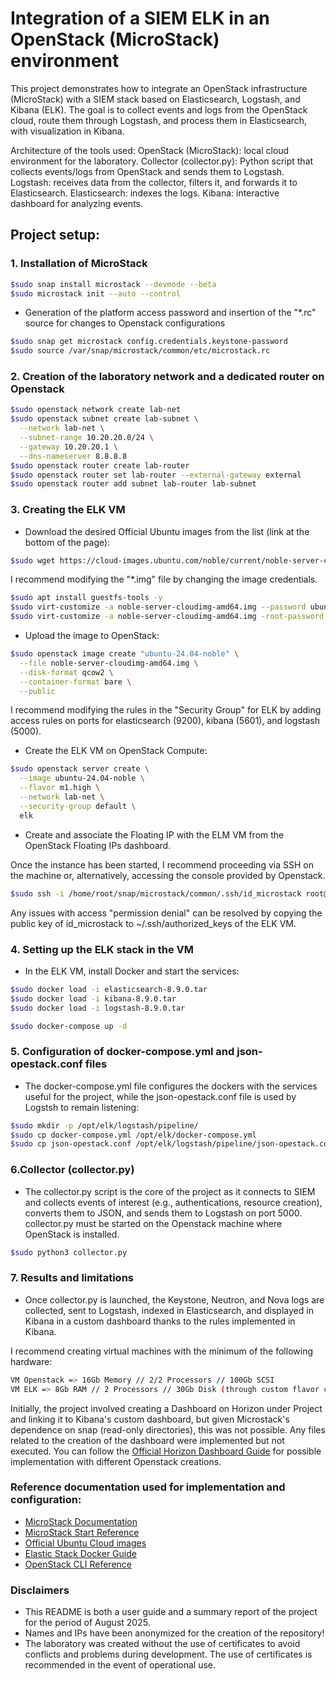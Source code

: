 # Integration of a SIEM ELK in an OpenStack (MicroStack) environment

This project demonstrates how to integrate an OpenStack infrastructure (MicroStack) with a SIEM stack based on Elasticsearch, Logstash, and Kibana (ELK).
The goal is to collect events and logs from the OpenStack cloud, route them through Logstash, and process them in Elasticsearch, with visualization in Kibana.

Architecture of the tools used:
OpenStack (MicroStack): local cloud environment for the laboratory.
Collector (collector.py): Python script that collects events/logs from OpenStack and sends them to Logstash.
Logstash: receives data from the collector, filters it, and forwards it to Elasticsearch.
Elasticsearch: indexes the logs.
Kibana: interactive dashboard for analyzing events.

## Project setup:
### 1. Installation of MicroStack
``` bash
$sudo snap install microstack --devmode --beta
$sudo microstack init --auto --control
```
* Generation of the platform access password and insertion of the "*.rc" source for changes to Openstack configurations
``` bash
$sudo snap get microstack config.credentials.keystone-password
$sudo source /var/snap/microstack/common/etc/microstack.rc
```
### 2. Creation of the laboratory network and a dedicated router on Openstack
``` bash
$sudo openstack network create lab-net
$sudo openstack subnet create lab-subnet \
  --network lab-net \
  --subnet-range 10.20.20.0/24 \
  --gateway 10.20.20.1 \
  --dns-nameserver 8.8.8.8
$sudo openstack router create lab-router
$sudo openstack router set lab-router --external-gateway external
$sudo openstack router add subnet lab-router lab-subnet
```
### 3. Creating the ELK VM
* Download the desired Official Ubuntu images from the list (link at the bottom of the page):
``` bash
$sudo wget https://cloud-images.ubuntu.com/noble/current/noble-server-cloudimg-amd64.img
```
I recommend modifying the "*.img" file by changing the image credentials.
``` bash
$sudo apt install guestfs-tools -y
$sudo virt-customize -a noble-server-cloudimg-amd64.img --password ubuntu:password:ubuntu
$sudo virt-customize -a noble-server-cloudimg-amd64.img -root-password password:password
```
* Upload the image to OpenStack:
``` bash
$sudo openstack image create "ubuntu-24.04-noble" \
  --file noble-server-cloudimg-amd64.img \
  --disk-format qcow2 \
  --container-format bare \
  --public
```
I recommend modifying the rules in the "Security Group" for ELK by adding access rules on ports for elasticsearch (9200), kibana (5601), and logstash (5000).

* Create the ELK VM on OpenStack Compute:
``` bash
$sudo openstack server create \
  --image ubuntu-24.04-noble \
  --flavor m1.high \
  --network lab-net \
  --security-group default \
  elk
```
* Create and associate the Floating IP with the ELM VM from the OpenStack Floating IPs dashboard.

Once the instance has been started, I recommend proceeding via SSH on the machine or, alternatively, accessing the console provided by Openstack.
``` bash
$sudo ssh -i /home/root/snap/microstack/common/.ssh/id_microstack root@10.20.20.10
```
Any issues with access "permission denial" can be resolved by copying the public key of id_microstack to ~/.ssh/authorized_keys of the ELK VM.

### 4. Setting up the ELK stack in the VM
* In the ELK VM, install Docker and start the services:
``` bash
$sudo docker load -i elasticsearch-8.9.0.tar
$sudo docker load -i kibana-8.9.0.tar
$sudo docker load -i logstash-8.9.0.tar

$sudo docker-compose up -d
```
### 5. Configuration of docker-compose.yml and json-opestack.conf files
* The docker-compose.yml file configures the dockers with the services useful for the project, while the json-opestack.conf file is used by Logstsh to remain listening:
``` bash
$sudo mkdir -p /opt/elk/logstash/pipeline/
$sudo cp docker-compose.yml /opt/elk/docker-compose.yml
$sudo cp json-opestack.conf /opt/elk/logstash/pipeline/json-opestack.conf
```
### 6.Collector (collector.py)
* The collector.py script is the core of the project as it connects to SIEM and collects events of interest (e.g., authentications, resource creation), converts them to JSON, and sends them to Logstash on port 5000.
collector.py must be started on the Openstack machine where OpenStack is installed.
``` bash
$sudo python3 collector.py
```
### 7. Results and limitations
* Once collector.py is launched, the Keystone, Neutron, and Nova logs are collected, sent to Logstash, indexed in Elasticsearch, and displayed in Kibana in a custom dashboard thanks to the rules implemented in Kibana.

I recommend creating virtual machines with the minimum of the following hardware:
``` bash
VM Openstack => 16Gb Memory // 2/2 Processors // 100Gb SCSI
VM ELK => 8Gb RAM // 2 Processors // 30Gb Disk (through custom flavor creation)
```
Initially, the project involved creating a Dashboard on Horizon under Project and linking it to Kibana's custom dashboard, but given Microstack's dependence on snap (read-only directories), this was not possible.
Any files related to the creation of the dashboard were implemented but not executed.
You can follow the [Official Horizon Dashboard Guide](https://docs.openstack.org/horizon/latest/contributor/tutorials/dashboard.html) for possible implementation with different Openstack creations.

### Reference documentation used for implementation and configuration:
- [MicroStack Documentation](https://microstack.run/docs/)
- [MicroStack Start Reference](https://discourse.ubuntu.com/t/get-started-with-microstack/13998)
- [Official Ubuntu Cloud images](https://cloud-images.ubuntu.com/)
- [Elastic Stack Docker Guide](https://www.elastic.co/docs/deploy-manage/deploy/self-managed/install-elasticsearch-docker-basic)
- [OpenStack CLI Reference](https://docs.openstack.org/python-openstackclient/latest/)

### Disclaimers
* This README is both a user guide and a summary report of the project for the period of August 2025.
* Names and IPs have been anonymized for the creation of the repository!
* The laboratory was created without the use of certificates to avoid conflicts and problems during development. The use of certificates is recommended in the event of operational use.
